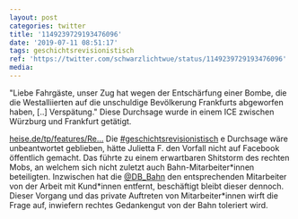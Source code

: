 ```yaml
---
layout: post
categories: twitter
title: '1149239729193476096'
date: '2019-07-11 08:51:17'
tags: geschichtsrevisionistisch
ref: 'https://twitter.com/schwarzlichtwue/status/1149239729193476096'
media:
---
```

"Liebe Fahrgäste, unser Zug hat wegen der Entschärfung einer Bombe, die die Westalliierten auf die unschuldige Bevölkerung Frankfurts abgeworfen haben, [..] Verspätung." Diese Durchsage wurde in einem ICE zwischen Würzburg und Frankfurt getätigt.

[heise.de/tp/features/Re…](https://www.heise.de/tp/features/Rechter-Shitstorm-nach-Nazi-Durchsage-im-ICE-4467647.html) 
Die [#geschichtsrevisionistisch](/t/geschichtsrevisionistisch) e Durchsage wäre unbeantwortet geblieben, hätte Julietta F. den Vorfall nicht auf Facebook öffentlich gemacht. Das führte zu einem erwartbaren  Shitstorm des rechten Mobs, an welchem sich nicht zuletzt auch Bahn-Mitarbeiter\*innen beteiligten. 
Inzwischen hat die [@DB_Bahn](https://twitter.com/DB_Bahn) den entsprechenden Mitarbeiter von der Arbeit mit Kund\*innen entfernt, beschäftigt bleibt dieser dennoch. Dieser Vorgang und das private Auftreten von Mitarbeiter\*innen wirft die Frage auf, inwiefern rechtes Gedankengut von der Bahn toleriert wird. 